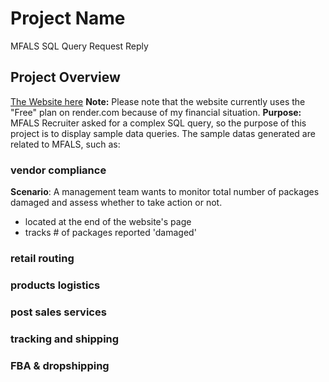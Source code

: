 # Project Name
MFALS SQL Query Request Reply 

## Project Overview
[The Website here](https://mfals.onrender.com/)
**Note:** Please note that the website currently uses the "Free" plan on render.com because of my financial situation.
**Purpose:** MFALS Recruiter asked for a complex SQL query, so the purpose of this project is to display sample data queries. The sample datas generated are related to MFALS, such as:

### vendor compliance 
**Scenario**: A management team wants to monitor total number of packages damaged and assess whether to take action or not.
- located at the end of the website's page
- tracks # of packages reported 'damaged'

### retail routing
### products logistics
### post sales services
### tracking and shipping
### FBA & dropshipping

